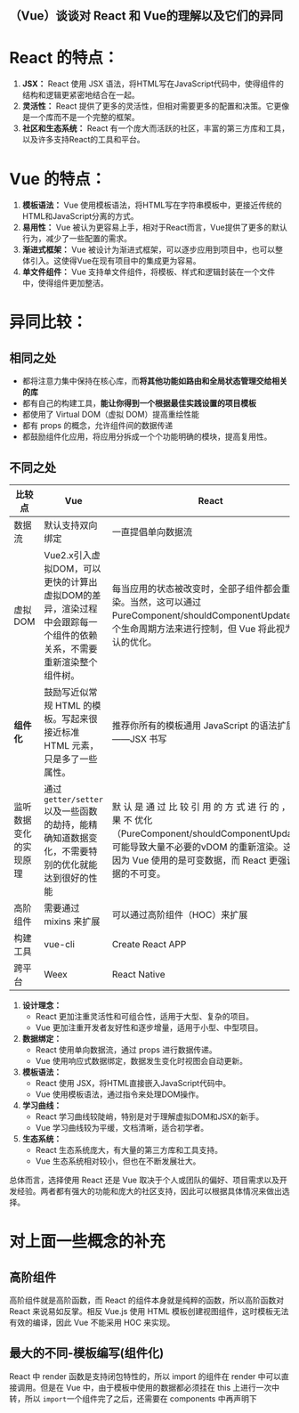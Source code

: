## （Vue）谈谈对 React 和 Vue的理解以及它们的异同

# React 的特点：

1. **JSX：** React 使用 JSX 语法，将HTML写在JavaScript代码中，使得组件的结构和逻辑更紧密地结合在一起。
2. **灵活性：** React 提供了更多的灵活性，但相对需要更多的配置和决策。它更像是一个库而不是一个完整的框架。
3. **社区和生态系统：** React 有一个庞大而活跃的社区，丰富的第三方库和工具，以及许多支持React的工具和平台。

# Vue 的特点：

1. **模板语法：** Vue 使用模板语法，将HTML写在字符串模板中，更接近传统的HTML和JavaScript分离的方式。
2. **易用性：** Vue 被认为更容易上手，相对于React而言，Vue提供了更多的默认行为，减少了一些配置的需求。
3. **渐进式框架：** Vue 被设计为渐进式框架，可以逐步应用到项目中，也可以整体引入。这使得Vue在现有项目中的集成更为容易。
4. **单文件组件：** Vue 支持单文件组件，将模板、样式和逻辑封装在一个文件中，使得组件更加整洁。

# 异同比较：

## 相同之处

- 都将注意力集中保持在核心库，而**将其他功能如路由和全局状态管理交给相关的库**
- 都有自己的构建工具，**能让你得到一个根据最佳实践设置的项目模板**
- 都使用了 Virtual DOM（虚拟 DOM）提高重绘性能
- 都有 props 的概念，允许组件间的数据传递
- 都鼓励组件化应用，将应用分拆成一个个功能明确的模块，提高复用性。

## 不同之处

| 比较点                 | Vue                                                          | React                                                        |
| ---------------------- | ------------------------------------------------------------ | ------------------------------------------------------------ |
| 数据流                 | 默认支持双向绑定                                             | 一直提倡单向数据流                                           |
| 虚拟DOM                | Vue2.x引入虚拟DOM，可以更快的计算出虚拟DOM的差异，渲染过程中会跟踪每一个组件的依赖关系，不需要重新渲染整个组件树。 | 每当应用的状态被改变时，全部子组件都会重新渲染。当然，这可以通过 PureComponent/shouldComponentUpdate 这个生命周期方法来进行控制，但 Vue 将此视为默认的优化。 |
| **组件化**             | 鼓励写近似常规 HTML 的模板。写起来很接近标准 HTML 元素，只是多了一些属性。 | 推荐你所有的模板通用 JavaScript 的语法扩展——JSX 书写         |
| 监听数据变化的实现原理 | 通过 `getter/setter` 以及一些函数的劫持，能精确知道数据变化，不需要特别的优化就能达到很好的性能 | 默 认 是 通 过 比 较 引 用 的 方 式 进 行 的 ， 如 果 不 优化（PureComponent/shouldComponentUpdate）可能导致大量不必要的vDOM 的重新渲染。这是因为 Vue 使用的是可变数据，而 React 更强调数据的不可变。 |
| 高阶组件               | 需要通过 mixins 来扩展                                       | 可以通过高阶组件（HOC）来扩展                                |
| 构建工具               | vue-cli                                                      | Create React APP                                             |
| 跨平台                 | Weex                                                         | React Native                                                 |

1. **设计理念：**
   - React 更加注重灵活性和可组合性，适用于大型、复杂的项目。
   - Vue 更加注重开发者友好性和逐步增量，适用于小型、中型项目。
2. **数据绑定：**
   - React 使用单向数据流，通过 props 进行数据传递。
   - Vue 使用响应式数据绑定，数据发生变化时视图会自动更新。
3. **模板语法：**
   - React 使用 JSX，将HTML直接嵌入JavaScript代码中。
   - Vue 使用模板语法，通过指令来处理DOM操作。
4. **学习曲线：**
   - React 学习曲线较陡峭，特别是对于理解虚拟DOM和JSX的新手。
   - Vue 学习曲线较为平缓，文档清晰，适合初学者。
5. **生态系统：**
   - React 生态系统庞大，有大量的第三方库和工具支持。
   - Vue 生态系统相对较小，但也在不断发展壮大。

总体而言，选择使用 React 还是 Vue 取决于个人或团队的偏好、项目需求以及开发经验。两者都有强大的功能和庞大的社区支持，因此可以根据具体情况来做出选择。

# 对上面一些概念的补充

## 高阶组件

高阶组件就是高阶函数，而 React 的组件本身就是纯粹的函数，所以高阶函数对 React 来说易如反掌。相反 Vue.js 使用 HTML 模板创建视图组件，这时模板无法有效的编译，因此 Vue 不能采用 HOC 来实现。

## 最大的不同-模板编写(组件化)

React 中 render 函数是支持闭包特性的，所以 import 的组件在 render 中可以直接调用。但是在 Vue 中，由于模板中使用的数据都必须挂在 this 上进行一次中转，所以 `import`一个组件完了之后，还需要在 components 中再声明下

